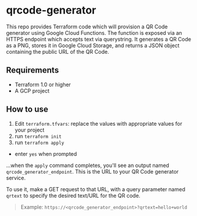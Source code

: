 # qrcode-generator
This repo provides Terraform code which will provision a QR Code generator using Google Cloud Functions. The function is exposed via an HTTPS endpoint which accepts text via querystring. It generates a QR Code as a PNG, stores it in Google Cloud Storage, and returns a JSON object containing the public URL of the QR Code.

## Requirements
* Terraform 1.0 or higher
* A GCP project

## How to use
1. Edit `terraform.tfvars`: replace the values with appropriate values for your project
1. run `terraform init`
1. run `terraform apply`
  * enter `yes` when prompted

...when the `apply` command completes, you'll see an output named `qrcode_generator_endpoint`. This is the URL to your QR Code generator service.

To use it, make a GET request to that URL, with a query parameter named `qrtext` to specify the desired text/URL for the QR code.

> Example: `https://<qrcode_generator_endpoint>?qrtext=hello+world`